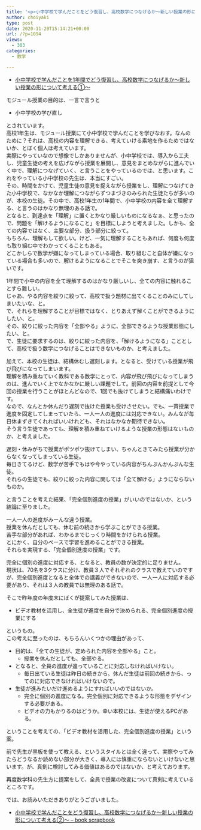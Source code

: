 ```yaml
---
title: '<p>小中学校で学んだことをどう復習し、高校数学につなげるか〜新しい授業の形について考える②〜</p>'
author: choiyaki
type: post
date: 2020-11-20T15:14:21+00:00
url: /?p=1094
views:
  - 303
categories:
  - 数学

---
```

  * [小中学校で学んだことを1年間でどう復習し、高校数学につなげるか〜新しい授業の形について考える①〜][1]

モジュール授業の目的は、一言で言うと

  * 小中学校の学び直し

とされています。  
高校1年生は、モジュール授業にて小中学校で学んだことを学びなおす。なんのために？それは、高校の内容を理解できる、考えていける素地を作るためではないか、とぼく個人は考えています。  
実際にやっていなので想像でしかありませんが、小中学校では、導入から工夫し、児童生徒の考えを広げながら授業を展開し、意見をまとめながらに進んでいく中で、理解につなげていく、と言うことをやっているのでは、と思います。これをやっている小中学校の先生は、本当にすごい。  
その、時間をかけて、児童生徒の意見を捉えながら授業をし、理解につなげてきた小中学校で、なかなか理解につながらずつまづきのみられた生徒たちが多いのが、本校の生徒。その中で、高校1年生の1年間で、小中学校の内容を全て理解する、と言うのはかなり無理のある話で。  
となると、到達点を「理解」に置くとかなり厳しいものになるなぁ、と思ったので、問題を「解けるようになること」を目標にしようと考えました。しかも、全ての内容ではなく、主要な部分、扱う部分に絞って。  
もちろん、理解もして欲しい。けど、一気に理解することもあれば、何度も何度も取り組む中でわかってくることもある。  
どこかしらで数学が嫌になってしまっている場合、取り組むこと自体が嫌になっている場合も多いので、解けるようになることでそこを突き崩す、と言うのが狙いです。

1年間で小中の内容を全て理解するのはかなり厳しいし、全ての内容に触れることすら難しい。  
じゃあ、やる内容を絞りに絞って、高校で扱う題材に出てくることのみにしてしまいたいな、と。  
で、それらを理解することが目標ではなく、とりあえず解くことができるようにしたい、と。  
その、絞りに絞った内容を「全部やる」ように、全部できるような授業形態にしたい、と。  
で、生徒に要求するのは、絞りに絞った内容を、「解けるようになる」こととして、高校で扱う数学につなげることはできないものか、と考えました。

加えて、本校の生徒は、結構休むし遅刻します。となると、受けている授業が飛び飛びになってしまいます。  
理解を積み重ねていく教科である数学にとって、内容が飛び飛びになってしまうのは、進んでいく上でなかなかに厳しい課題でして。前回の内容を前提として今回の授業を行うことがほとんどなので、1回でも抜けてしまうと結構痛いわけです。  
なので、なんとか休んだり遅刻で抜けた授業も受けさせたい。でも、一斉授業で進度を固定してしまっていたら、一人一人の進度には対応できない。みんなが毎日休まずきてくれればいいけれども、それはなかなか期待できない。  
そう言う生徒であっても、理解を積み重ねていけるような授業の形態はないものか、と考えました。

遅刻・休みがちで授業がポツポツ抜けてしまい、ちゃんときてみたら授業が分からなくなってしまっている生徒。  
毎日きてるけど、数学が苦手でもはや今やっている内容がちんぷんかんぷんな生徒。  
それらの生徒でも、絞りに絞った内容に関しては「全て解ける」ようにならないものか。

と言うことを考えた結果、「完全個別進度の授業」がいいのではないか、という結論に至りました。

一人一人の進度がみーんな違う授業。  
授業を休んだとしても、休む前の続きから学ぶことができる授業。  
苦手な部分があれば、わかるまでじっくり時間をかけられる授業。  
とにかく、自分のペースで学習を進めることができる授業。  
それらを実現する、「完全個別進度の授業」です。

完全に個別の進度に対応する、となると、教員の数が決定的に足りません。  
現状は、70名を3クラスに分け、教員３人でそれぞれのクラスで教えていのですが、完全個別進度となると全体での講義ができないので、一人一人に対応する必要があり、それは３人の教員では無理のある話で。

そこで昨年度の年度末にぼくが提案してみた授業は、

  * ビデオ教材を活用し、全生徒が進度を自分で決められる、完全個別進度の授業にする

というもの。  
この考えに至ったのは、もちろんいくつかの理由があって、

  * 目的は、「全ての生徒が、定められた内容を全部やる」こと。 
      * 授業を休んだとしても、全部やる。
  * となると、全員の進度が違っていることに対応しなければいけない。 
      * 毎日出ている生徒は昨日の続きから、休んだ生徒は前回の続きから、ってのに対応できなければいけないので。
  * 生徒が進みたいだけ進めるようにすればいいのではないか。 
      * 完全に個別の進度になる。完全個別に対応できるような形態をデザインする必要がある。
      * ビデオの力もかりるのはどうか。幸い本校には、生徒が使えるPCがある。

ということを考えての、「ビデオ教材を活用した、完全個別進度の授業」という案。

前で先生が黒板を使って教える、というスタイルとは全く違って、実際やってみたらどうなるか読めない部分が大きく、導入には慎重にならないといけないと思います。が、真剣に検討してみる価値はあるのではないか、と考えております。

再度数学科の先生方に提案をして、全員で授業の改変について真剣に考えているところです。

では、お読みいただきありがとうございました。

  * [小中学校で学んだことをどう復習し、高校数学につなげるか〜新しい授業の形について考える②〜 &#8211; book scrapbook][2]

 [1]: https://choiyaki.com/?p=1085
 [2]: https://scrapbox.io/choiyaki-hondana/%E5%B0%8F%E4%B8%AD%E5%AD%A6%E6%A0%A1%E3%81%A7%E5%AD%A6%E3%82%93%E3%81%A0%E3%81%93%E3%81%A8%E3%82%92%E3%81%A9%E3%81%86%E5%BE%A9%E7%BF%92%E3%81%97%E3%80%81%E9%AB%98%E6%A0%A1%E6%95%B0%E5%AD%A6%E3%81%AB%E3%81%A4%E3%81%AA%E3%81%92%E3%82%8B%E3%81%8B%E3%80%9C%E6%96%B0%E3%81%97%E3%81%84%E6%8E%88%E6%A5%AD%E3%81%AE%E5%BD%A2%E3%81%AB%E3%81%A4%E3%81%84%E3%81%A6%E8%80%83%E3%81%88%E3%82%8B%E2%91%A1%E3%80%9C